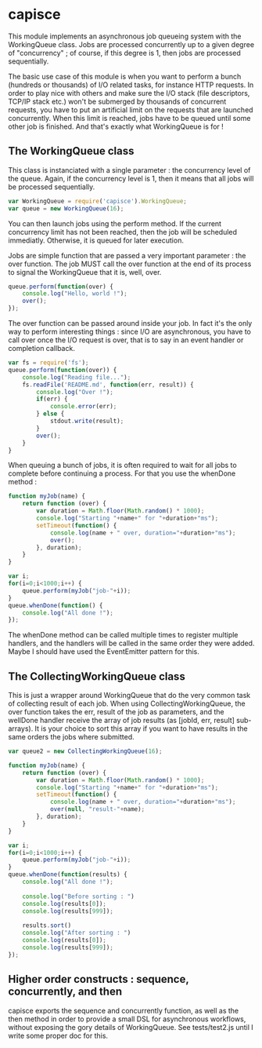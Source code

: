 capisce
=======

This module implements an asynchronous job queueing system with the WorkingQueue class. Jobs are processed concurrently up to a given degree of "concurrency" ; of course, if this degree is 1, then jobs are processed sequentially.

The basic use case of this module is when you want to perform a bunch (hundreds or thousands) of I/O related tasks, for instance HTTP requests. In order to play nice with others and make sure the I/O stack (file descriptors, TCP/IP stack etc.) won't be submerged by thousands of concurrent requests, you have to put an artificial limit on the requests that are launched concurrently. When this limit is reached, jobs have to be queued until some other job is finished. And that's exactly what WorkingQueue is for !

The WorkingQueue class
----------------------

This class is instanciated with a single parameter : the concurrency level of the queue. Again, if the concurrency level is 1, then it means that all jobs will be processed sequentially.

```javascript
var WorkingQueue = require('capisce').WorkingQueue;
var queue = new WorkingQueue(16);
```

You can then launch jobs using the perform method. If the current concurrency limit has not been reached, then the job will be scheduled immediatly. Otherwise, it is queued for later execution.

Jobs are simple function that are passed a very important parameter : the over function. The job MUST call the over function at the end of its process to signal the WorkingQueue that it is, well, over.

```javascript
queue.perform(function(over) {
	console.log("Hello, world !");
	over();
});
```

The over function can be passed around inside your job. In fact it's the only way to perform interesting things : since I/O are asynchronous, you have to call over once the I/O request is over, that is to say in an event handler or completion callback.

```javascript
var fs = require('fs');
queue.perform(function(over)) {
	console.log("Reading file...");
	fs.readFile('README.md', function(err, result)) {
		console.log("Over !");
		if(err) {
			console.error(err);
		} else {
			stdout.write(result);
		}
		over();
	}
}
```

When queuing a bunch of jobs, it is often required to wait for all jobs to complete before continuing a process. For that you use the whenDone method :

```javascript
function myJob(name) {
	return function (over) {
		var duration = Math.floor(Math.random() * 1000);
		console.log("Starting "+name+" for "+duration+"ms");
		setTimeout(function() {
			console.log(name + " over, duration="+duration+"ms");
			over();
		}, duration);
	}	
}

var i;
for(i=0;i<1000;i++) {
	queue.perform(myJob("job-"+i));
}
queue.whenDone(function() {
	console.log("All done !");
});
```

The whenDone method can be called multiple times to register multiple handlers, and the handlers will be called in the same order they were added. Maybe I should have used the EventEmitter pattern for this.

The CollectingWorkingQueue class
--------------------------------

This is just a wrapper around WorkingQueue that do the very common task of collecting result of each job. When using CollectingWorkingQueue, the over function takes the err, result of the job as parameters, and the wellDone handler receive the array of job results (as [jobId, err, result] sub-arrays). It is your choice to sort this array if you want to have results in the same orders the jobs where submitted.

```javascript
var queue2 = new CollectingWorkingQueue(16);

function myJob(name) {
	return function (over) {
		var duration = Math.floor(Math.random() * 1000);
		console.log("Starting "+name+" for "+duration+"ms");
		setTimeout(function() {
			console.log(name + " over, duration="+duration+"ms");
			over(null, "result-"+name);
		}, duration);
	}	
}

var i;
for(i=0;i<1000;i++) {
	queue.perform(myJob("job-"+i));
}
queue.whenDone(function(results) {
	console.log("All done !");
	
	console.log("Before sorting : ")
	console.log(results[0]);
	console.log(results[999]);
	
	results.sort()
	console.log("After sorting : ")
	console.log(results[0]);
	console.log(results[999]);
});
```

Higher order constructs : sequence, concurrently, and then
------------------------------------------------------

capisce exports the sequence and concurrently function, as well as the then method in order to provide a small DSL for asynchronous workflows, without exposing the gory details of WorkingQueue. See tests/test2.js until I write some proper doc for this.
